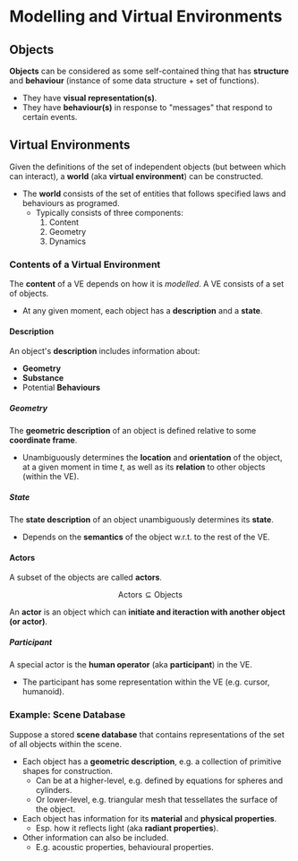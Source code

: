 # Modelling and Virtual Environments

## Objects

**Objects** can be considered as some self-contained thing that has
**structure** and **behaviour** (instance of some data structure + set of
functions).

- They have **visual representation(s)**.
- They have **behaviour(s)** in response to "messages" that respond to
    certain events.

## Virtual Environments

Given the definitions of the set of independent objects (but between which
can interact), a **world** (aka **virtual environment**) can be constructed.

- The **world** consists of the set of entities that follows specified laws
  and behaviours as programed.
    - Typically consists of three components:
        1. Content
        2. Geometry
        3. Dynamics

### Contents of a Virtual Environment

The **content** of a VE depends on how it is *modelled*. A VE consists of
a set of objects.

- At any given moment, each object has a **description** and a **state**.

#### Description

An object's **description** includes information about:

- **Geometry**
- **Substance**
- Potential **Behaviours**

##### Geometry

The **geometric description** of an object is defined relative to some
**coordinate frame**.

- Unambiguously determines the **location** and **orientation** of the object,
  at a given moment in time $t$, as well as its **relation** to other objects
  (within the VE).

##### State

The **state description** of an object unambiguously determines its **state**.

- Depends on the **semantics** of the object w.r.t. to the rest of the VE.

#### Actors

A subset of the objects are called **actors**.

$$
\mathrm{Actors} \subseteq \mathrm{Objects}
$$

An **actor** is an object which can
**initiate and iteraction with another object (or actor)**.

##### Participant

A special actor is the **human operator** (aka **participant**) in the VE.

- The participant has some representation within the VE (e.g. cursor, humanoid).

### Example: Scene Database

Suppose a stored **scene database** that contains representations of the
set of all objects within the scene.

- Each object has a **geometric description**, e.g. a collection of
  primitive shapes for construction.
    - Can be at a higher-level, e.g. defined by equations for spheres and
      cylinders.
    - Or lower-level, e.g. triangular mesh that tessellates the surface of the
      object.
- Each object has information for its **material** and
  **physical properties**.
    - Esp. how it reflects light (aka **radiant properties**).
- Other information can also be included.
    - E.g. acoustic properties, behavioural properties.
